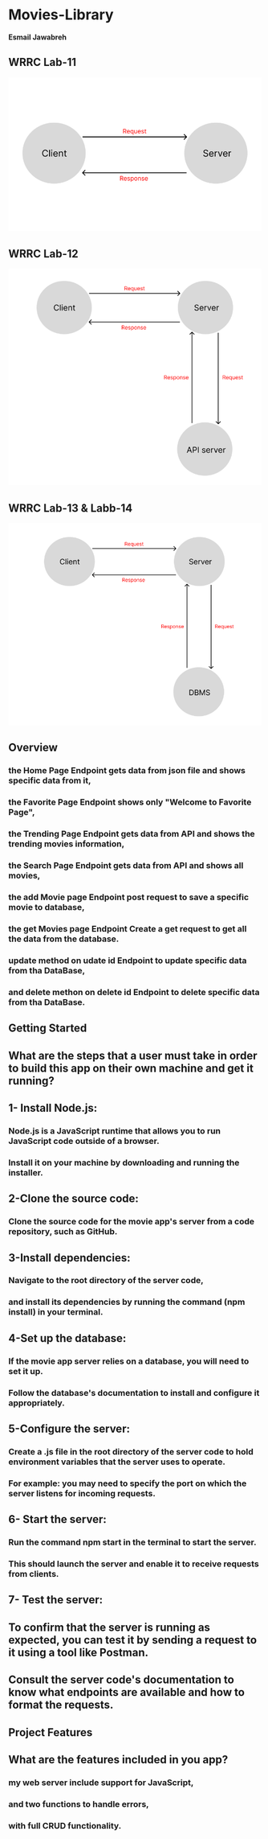 # Movies-Library

**Esmail Jawabreh**


## WRRC Lab-11
![WRRC](Pics/WRRC-Lab11.png)
## WRRC Lab-12
![WRRC](Pics/WRRC-Lab12.png)
## WRRC Lab-13 & Labb-14
![WRRC](Pics/WRRC-Lab13.png)


## Overview
### the Home Page Endpoint gets data from json file and shows specific data from it,
### the Favorite Page Endpoint shows only "Welcome to Favorite Page",
### the Trending Page Endpoint gets data from API and shows the trending movies information,
### the Search Page Endpoint gets data from API and shows all movies,
### the add Movie page Endpoint post request to save a specific movie to database,
### the get Movies page Endpoint Create a get request to get all the data from the database.
### update method on udate id Endpoint to update specific data from tha DataBase,
### and delete methon on delete id Endpoint to delete specific data from tha DataBase.
 
## Getting Started
## What are the steps that a user must take in order to build this app on their own machine and get it running? 
###
## 1- Install Node.js: 
### Node.js is a JavaScript runtime that allows you to run JavaScript code outside of a browser. 
### Install it on your machine by downloading and running the installer.
###
## 2-Clone the source code: 
### Clone the source code for the movie app's server from a code repository, such as GitHub. 
###
## 3-Install dependencies: 
### Navigate to the root directory of the server code, 
### and install its dependencies by running the command (npm install) in your terminal.
###
## 4-Set up the database: 
### If the movie app server relies on a database, you will need to set it up.
### Follow the database's documentation to install and configure it appropriately.
###
## 5-Configure the server: 
### Create a .js file in the root directory of the server code to hold environment variables that the server uses to operate. 
### For example: you may need to specify the port on which the server listens for incoming requests. 
###
## 6- Start the server: 
### Run the command npm start in the terminal to start the server. 
### This should launch the server and enable it to receive requests from clients.
###
## 7- Test the server: 
## To confirm that the server is running as expected, you can test it by sending a request to it using a tool like Postman. 
## Consult the server code's documentation to know what endpoints are available and how to format the requests.



## Project Features
## What are the features included in you app?
###
### my web server include support for JavaScript,
### and two functions to handle errors,
### with full CRUD functionality.